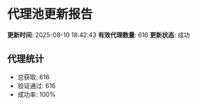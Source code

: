 # 代理池更新报告

**更新时间**: 2025-08-10 18:42:43
**有效代理数量**: 616
**更新状态**:  成功

## 代理统计
- 总获取: 616
- 验证通过: 616
- 成功率: 100%

